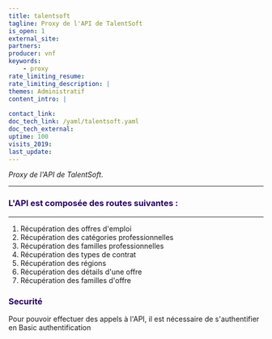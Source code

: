 ```yaml
---
title: talentsoft
tagline: Proxy de l'API de TalentSoft
is_open: 1
external_site: 
partners:
producer: vnf
keywords:
    - proxy
rate_limiting_resume: 
rate_limiting_description: |
themes: Administratif  
content_intro: | 
   
contact_link: 
doc_tech_link: /yaml/talentsoft.yaml
doc_tech_external: 
uptime: 100
visits_2019: 
last_update: 
---
```

*Proxy de l'API de TalentSoft*.

---

### <font color=#28005F>L'API est composée des routes suivantes :</font>
---------
1. Récupération des offres d'emploi
2. Récupération des catégories professionnelles
3. Récupération des familles professionnelles
4. Récupération des types de contrat 
5. Récupération des régions
6. Récupération des détails d'une offre
7. Récupération des familles d'offre

### <font color=#28005F>Securité</font>

Pour pouvoir effectuer des appels à l'API, il est nécessaire de s'authentifier en Basic authentification